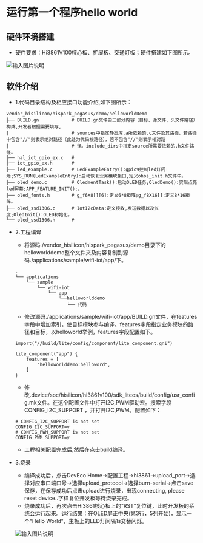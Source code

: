 # 运行第一个程序hello world<a name="ZH-CN_TOPIC_0000001130176841"></a>
## 硬件环境搭建
  -    硬件要求：Hi3861V100核心板、扩展板、交通灯板；硬件搭建如下图所示。

![输入图片说明](https://gitee.com/asd1122/tupian/raw/master/%E5%9B%BE%E7%89%87/%E5%9B%BE%E7%89%87107.png)

## 软件介绍
-   1.代码目录结构及相应接口功能介绍,如下图所示：
```
vendor_hisilicon/hispark_pegasus/demo/helloworldDemo
├── BUILD.gn            # BUILD.gn文件由三部分内容（目标、源文件、头文件路径）构成,开发者根据需要填写,
|                       # sources中指定静态库.a所依赖的.c文件及其路径，若路径中包含"//"则表示绝对路径（此处为代码根路径），若不包含"//"则表示相对路
|                       # 径。include_dirs中指定source所需要依赖的.h文件路径。
├── hal_iot_gpio_ex.c   # 
├── iot_gpio_ex.h       # 
├── led_example.c       # LedExampleEntry():gpio9控制led灯闪烁;SYS_RUN(LedExampleEntry):启动恢复业务模块接口,定义ohos_init.h文件中。
├── oled_demo.c         # OledmentTask():启动OLED任务;OledDemo():实现点亮led屏幕;APP_FEATURE_INIT():。
├── oled_fonts.h        # g_f6X8[][6]:定义6*8矩阵;g_f8X16[]:定义8*16矩阵。
├── oled_ssd1306.c      # IotI2cData:定义接收,发送数据以及长度;OledInit():OLED初始化。
└── oled_ssd1306.h      # 
```
-  2.工程编译
    -    将源码./vendor_hisilicon/hispark_pegasus/demo目录下的helloworlddemo整个文件夹及内容复制到源码./applications/sample/wifi-iot/app/下。
    ```
    .
    └── applications
        └── sample
            └── wifi-iot
                └── app
                    └──helloworlddemo
                       └── 代码   
    ```
   
    -    修改源码./applications/sample/wifi-iot/app/BUILD.gn文件，在features字段中增加索引，使目标模块参与编译。features字段指定业务模块的路径和目标，以helloworld举例，features字段配置如下。
    ```
    import("//build/lite/config/component/lite_component.gni")
    
    lite_component("app") {
        features = [
            "helloworlddemo:helloword",
        ]
    }
    ```
    -    修改.device/soc/hisilicon/hi3861v100/sdk_liteos/build/config/usr_config.mk文件。在这个配置文件中打开I2C,PWM驱动宏。搜索字段CONFIG_I2C_SUPPORT ，并打开I2C,PWM。配置如下：
    ```
    # CONFIG_I2C_SUPPORT is not set
    CONFIG_I2C_SUPPORT=y
    # CONFIG_PWM_SUPPORT is not set
    CONFIG_PWM_SUPPORT=y
    ```        
    -    工程相关配置完成后,然后在点击build编译。
-   3.烧录
    -    编译成功后，点击DevEco Home->配置工程->hi3861->upload_port->选择对应串口端口号->选择upload_protocol->选择burn-serial->点击save保存，在保存成功后点击upload进行烧录，出现connecting, please reset device..字样复位开发板等待烧录完成。
    -    烧录成功后，再次点击Hi3861核心板上的“RST”复位键，此时开发板的系统会运行起来。运行结果：在OLED屏正中央(第3行，5列开始)，显示一个“Hello World”，主板上的LED灯间隔1s交替闪烁。

    ![输入图片说明](https://gitee.com/asd1122/tupian/raw/master/%E5%9B%BE%E7%89%87/%E5%9B%BE%E7%89%87106.png)
